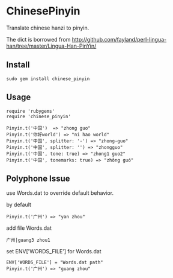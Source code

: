 ChinesePinyin
=============

Translate chinese hanzi to pinyin.

The dict is borrowed from <http://github.com/fayland/perl-lingua-han/tree/master/Lingua-Han-PinYin/>

Install
-------

    sudo gem install chinese_pinyin

Usage
-----

    require 'rubygems'
    require 'chinese_pinyin'

    Pinyin.t('中国')  => "zhong guo"
    Pinyin.t('你好world') => "ni hao world"
    Pinyin.t('中国', splitter: '-') => "zhong-guo"
    Pinyin.t('中国', splitter: '') => "zhongguo"
    Pinyin.t('中国', tone: true) => "zhong1 guo2"
    Pinyin.t('中国', tonemarks: true) => "zhōng guó"

Polyphone Issue
---------------

use Words.dat to override default behavior.

by default

    Pinyin.t('广州') => "yan zhou"

add file Words.dat

    广州|guang3 zhou1

set ENV['WORDS_FILE'] for Words.dat

    ENV['WORDS_FILE'] = "Words.dat path"
    Pinyin.t('广州') => "guang zhou"
